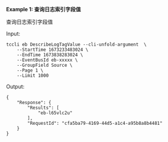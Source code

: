 **Example 1: 查询日志索引字段值**

查询日志索引字段值

Input: 

```
tccli eb DescribeLogTagValue --cli-unfold-argument  \
    --StartTime 1673233483024 \
    --EndTime 1673838283024 \
    --EventBusId eb-xxxxx \
    --GroupField Source \
    --Page 1 \
    --Limit 1000
```

Output: 
```
{
    "Response": {
        "Results": [
            "eb-l65vlc2u"
        ],
        "RequestId": "cfa5ba79-4169-44d5-a1c4-a95b8a8b4481"
    }
}
```

